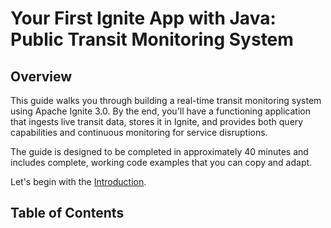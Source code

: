# Your First Ignite App with Java: Public Transit Monitoring System

## Overview

This guide walks you through building a real-time transit monitoring system using Apache Ignite 3.0. By the end, you'll have a functioning application that ingests live transit data, stores it in Ignite, and provides both query capabilities and continuous monitoring for service disruptions.

The guide is designed to be completed in approximately 40 minutes and includes complete, working code examples that you can copy and adapt.

Let's begin with the [Introduction](01-introduction.md).

## Table of Contents

